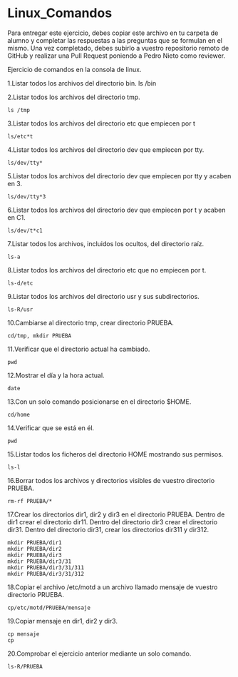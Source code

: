 # Linux_Comandos

Para entregar este ejercicio, debes copiar este archivo en tu carpeta de alumno y completar las respuestas a las preguntas que se formulan en el mismo.
Una vez completado, debes subirlo a vuestro repositorio remoto de GitHub y realizar una Pull Request poniendo a Pedro Nieto como reviewer.


Ejercicio de comandos en la consola de linux.

  1.Listar todos los archivos del directorio bin.
    ls /bin
     
    
  2.Listar todos los archivos del directorio tmp.
   
    ls /tmp 
    
  3.Listar todos los archivos del directorio etc que empiecen por t 
    
    ls/etc*t
  
  4.Listar todos los archivos del directorio dev que empiecen por tty.
    
    ls/dev/tty*
    
  5.Listar todos los archivos del directorio dev que empiecen por tty y acaben en 3.
    
    
    ls/dev/tty*3
  6.Listar todos los archivos del directorio dev que empiecen por t y acaben en C1.
    
    ls/dev/t*c1

  7.Listar todos los archivos, incluidos los ocultos, del directorio raíz.
    
    ls-a
    
  8.Listar todos los archivos del directorio etc que no empiecen por t.
    
    ls-d/etc

  9.Listar todos los archivos del directorio usr y sus subdirectorios.
    
    ls-R/usr

  10.Cambiarse al directorio tmp, crear directorio PRUEBA.
    
    cd/tmp, mkdir PRUEBA

  11.Verificar que el directorio actual ha cambiado.
    
    pwd

  12.Mostrar el día y la hora actual.
    
    date

  13.Con un solo comando posicionarse en el directorio $HOME.
    
    cd/home
 
  14.Verificar que se está en él.
   
    pwd
    

  15.Listar todos los ficheros del directorio HOME mostrando sus permisos.
    
    ls-l
    

  16.Borrar todos los archivos y directorios visibles de vuestro directorio PRUEBA.
    
    rm-rf PRUEBA/*

    
  17.Crear los directorios dir1, dir2 y dir3 en el directorio PRUEBA. Dentro de dir1 crear el directorio dir11. Dentro del directorio 
  dir3 crear el directorio dir31. Dentro del directorio dir31, crear los directorios dir311 y dir312.
    
    mkdir PRUEBA/dir1
    mkdir PRUEBA/dir2
    mkdir PRUEBA/dir3
    mkdir PRUEBA/dir3/31
    mkdir PRUEBA/dir3/31/311
    mkdir PRUEBA/dir3/31/312
   
  18.Copiar el archivo /etc/motd a un archivo llamado mensaje de vuestro directorio PRUEBA.
    
    cp/etc/motd/PRUEBA/mensaje

  19.Copiar mensaje en dir1, dir2 y dir3.
    
    cp mensaje
    cp
    
  20.Comprobar el ejercicio anterior mediante un solo comando.
    
    ls-R/PRUEBA

    
   
